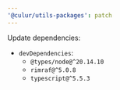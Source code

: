 ```yaml
---
'@culur/utils-packages': patch
---
```


Update dependencies:

- `devDependencies`:
  - `@types/node@^20.14.10`
  - `rimraf@^5.0.8`
  - `typescript@^5.5.3`
